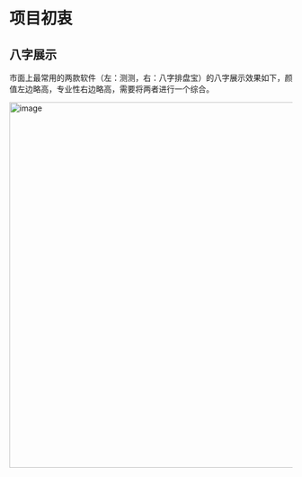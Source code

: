 # 项目初衷

## 八字展示

市面上最常用的两款软件（左：测测，右：八字排盘宝）的八字展示效果如下，颜值左边略高，专业性右边略高，需要将两者进行一个综合。

<img width="650" alt="image" src="https://github.com/sinoastro/bazi-numerology/assets/88317769/948d3cb5-f50c-4d2f-9b3f-b842eed624ef">
